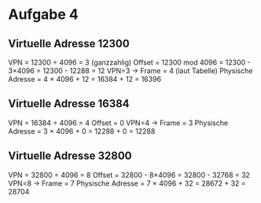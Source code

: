 # Aufgabe 4

## Virtuelle Adresse 12300
VPN = 12300 ÷ 4096 = 3 (ganzzahlig)
Offset = 12300 mod 4096 = 12300 - 3×4096 = 12300 - 12288 = 12
VPN=3 → Frame = 4 (laut Tabelle)
Physische Adresse = 4 × 4096 + 12 = 16384 + 12 = 16396

## Virtuelle Adresse 16384
VPN = 16384 ÷ 4096 = 4
Offset = 0
VPN=4 → Frame = 3
Physische Adresse = 3 × 4096 + 0 = 12288 + 0 = 12288

## Virtuelle Adresse 32800
VPN = 32800 ÷ 4096 = 8
Offset = 32800 - 8×4096 = 32800 - 32768 = 32
VPN=8 → Frame = 7
Physische Adresse = 7 × 4096 + 32 = 28672 + 32 = 28704
